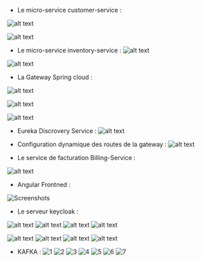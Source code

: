 - Le micro-service customer-service : 

![alt text](https://github.com/KhaoulaOuazzaz/Spring-Microservices/blob/master/demo/1.png)

![alt text](https://github.com/KhaoulaOuazzaz/Spring-Microservices/blob/master/demo/3.png)


- Le micro-service inventory-service :
![alt text](https://github.com/KhaoulaOuazzaz/Spring-Microservices/blob/master/demo/2.png)

![alt text](https://github.com/KhaoulaOuazzaz/Spring-Microservices/blob/master/demo/4.png)

- La Gateway Spring cloud : 


![alt text](https://github.com/KhaoulaOuazzaz/Spring-Microservices/blob/master/demo/5.png)

![alt text](https://github.com/KhaoulaOuazzaz/Spring-Microservices/blob/master/demo/6.png)

![alt text](https://github.com/KhaoulaOuazzaz/Spring-Microservices/blob/master/demo/7.png)

- Eureka Discrovery Service :
![alt text](https://github.com/KhaoulaOuazzaz/Spring-Microservices/blob/master/demo/8.png)

- Configuration dynamique des routes de la gateway : 
![alt text](https://github.com/KhaoulaOuazzaz/Spring-Microservices/blob/master/demo/10.png)

- Le service de facturation Billing-Service :

![alt text](https://github.com/KhaoulaOuazzaz/Spring-Microservices/blob/master/demo/14.png)

- Angular Frontned : 

![Screenshots](https://user-images.githubusercontent.com/108456280/210114597-09fc64bb-9532-4b29-8a2f-7d5c0808f375.png)

- Le serveur keycloak :

![alt text](https://github.com/KhaoulaOuazzaz/Spring-Microservices/blob/master/demo/20.png)
![alt text](https://github.com/KhaoulaOuazzaz/Spring-Microservices/blob/master/demo/21.png)
![alt text](https://github.com/KhaoulaOuazzaz/Spring-Microservices/blob/master/demo/22.png)
![alt text](https://github.com/KhaoulaOuazzaz/Spring-Microservices/blob/master/demo/23.png)

![alt text](https://github.com/KhaoulaOuazzaz/Spring-Microservices/blob/master/demo/16.png)
![alt text](https://github.com/KhaoulaOuazzaz/Spring-Microservices/blob/master/demo/17.png)
![alt text](https://github.com/KhaoulaOuazzaz/Spring-Microservices/blob/master/demo/18.png)
![alt text](https://github.com/KhaoulaOuazzaz/Spring-Microservices/blob/master/demo/19.png)

- KAFKA : 
![1](https://user-images.githubusercontent.com/108456280/219977426-3d7c75d4-3830-4207-990b-feaab5af3b01.png)
![2](https://user-images.githubusercontent.com/108456280/219977432-fbf7c356-5b76-47b4-a12e-26b5f633ea61.png)
![3](https://user-images.githubusercontent.com/108456280/219977433-a49d1696-1012-47d0-930a-99df58a845a7.png)
![4](https://user-images.githubusercontent.com/108456280/219977434-9af4f9de-0d59-4462-924f-c8155a33e951.png)
![5](https://user-images.githubusercontent.com/108456280/219977435-93c0eeb4-5a25-47b5-984f-d124b1bc2f48.png)
![6](https://user-images.githubusercontent.com/108456280/219977438-81b67130-236a-499a-a5b6-61f575e68973.png)
![7](https://user-images.githubusercontent.com/108456280/219977439-9c975b78-cbd9-47ee-960a-630a75984c50.png)
